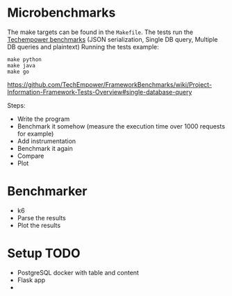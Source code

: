 # Microbenchmarks

The make targets can be found in the `Makefile`.
The tests run the [Techempower benchmarks](https://www.techempower.com/benchmarks/#hw=ph&test=json&section=data-r22) (JSON serialization, Single DB query, Multiple DB queries and plaintext)
Running the tests example:
```shell
make python
make java
make go
```

https://github.com/TechEmpower/FrameworkBenchmarks/wiki/Project-Information-Framework-Tests-Overview#single-database-query

Steps:

* Write the program
* Benchmark it somehow (measure the execution time over 1000 requests for example)
* Add instrumentation
* Benchmark it again
* Compare
* Plot


# Benchmarker
* k6
* Parse the results
* Plot the results

# Setup TODO

* PostgreSQL docker with table and content
* Flask app
* 
